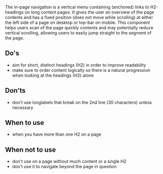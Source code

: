 
The in-page navigation is a vertical menu containing (anchored) links to H2-headings on long content pages. It gives the user an overview of the page contents and has a fixed position (does not move while scrolling) at either the left side of a page on desktop or top-bar on mobile. This component helps users scan of the page quickly contents and may potentially reduce vertical scrolling, allowing users to easily jump straight to the segment of the page.

## Do's

- aim for short, distinct headings (H2) in order to improve readability
- make sure to order content logically so there is a natural progression when looking at the headings (H2) alone

## Don'ts

- don't use longlabels that break on the 2nd line (30 characters) unless necessary

## When to use

- when you have more than one H2 on a page

## When not to use

- don't use on a page without much content or a single H2
- don't use it to navigate beyond the page in question